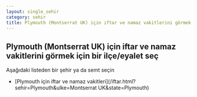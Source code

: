 ```yaml
---
layout: single_sehir
category: sehir
title: Plymouth (Montserrat UK) için iftar ve namaz vakitlerini görmek için bir ilçe/eyalet seç
---
```



## Plymouth (Montserrat UK) için iftar ve namaz vakitlerini görmek için bir ilçe/eyalet seç

Aşağıdaki listeden bir şehir ya da semt seçin


* [Plymouth için iftar ve namaz vakitleri](/iftar.html?sehir=Plymouth&ulke=Montserrat UK&state=Plymouth)
